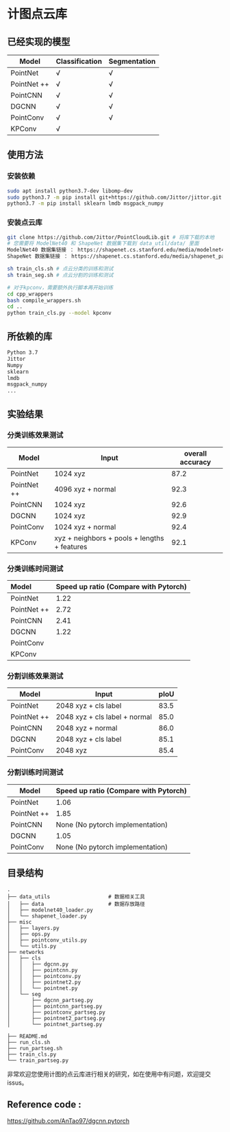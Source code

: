 # 计图点云库

## 已经实现的模型

| Model       | Classification | Segmentation |
| ----------- | -------------- | ------------ |
| PointNet    | √              | √            |
| PointNet ++ | √              | √            |
| PointCNN    | √              | √            |
| DGCNN       | √              | √            |
| PointConv   | √              | √            |
| KPConv      | √              |              |

## 使用方法 

### 安装依赖

```bash
sudo apt install python3.7-dev libomp-dev
sudo python3.7 -m pip install git+https://github.com/Jittor/jittor.git
python3.7 -m pip install sklearn lmdb msgpack_numpy
```
### 安装点云库

```bash
git clone https://github.com/Jittor/PointCloudLib.git # 将库下载的本地
# 您需要将 ModelNet40 和 ShapeNet 数据集下载到 data_util/data/ 里面
ModelNet40 数据集链接 ： https://shapenet.cs.stanford.edu/media/modelnet40_normal_resampled.zip 
ShapeNet 数据集链接 ： https://shapenet.cs.stanford.edu/media/shapenet_part_seg_hdf5_data.zip 

sh train_cls.sh # 点云分类的训练和测试 
sh train_seg.sh # 点云分割的训练和测试 

# 对于kpconv，需要额外执行脚本再开始训练
cd cpp_wrappers
bash compile_wrappers.sh
cd ..
python train_cls.py --model kpconv
```

## 所依赖的库 

```bash
Python 3.7
Jittor 
Numpy
sklearn
lmdb
msgpack_numpy
...
```



## 实验结果

### 分类训练效果测试

| Model       | Input             | overall accuracy |
| ----------- | ----------------- | ---------------- |
| PointNet    | 1024 xyz          | 87.2             |
| PointNet ++ | 4096 xyz + normal | 92.3             |
| PointCNN    | 1024 xyz          | 92.6             |
| DGCNN       | 1024 xyz          | 92.9             |
| PointConv   | 1024 xyz + normal | 92.4             |
| KPConv      | xyz + neighbors + pools + lengths + features | 92.1             |

### 分类训练时间测试

| Model       | Speed up ratio (Compare with Pytorch) |
| :---------- | ------------------------------------- |
| PointNet    | 1.22                                  |
| PointNet ++ | 2.72                                  |
| PointCNN    | 2.41                                  |
| DGCNN       | 1.22                                  |
| PointConv   |                                       |
| KPConv      |                                       |

### 分割训练效果测试

| Model       | Input                         | pIoU |
| ----------- | ----------------------------- | ---- |
| PointNet    | 2048 xyz + cls label          | 83.5 |
| PointNet ++ | 2048 xyz + cls label + normal | 85.0 |
| PointCNN    | 2048 xyz + normal             | 86.0 |
| DGCNN       | 2048 xyz + cls label          | 85.1 |
| PointConv   | 2048 xyz                      | 85.4 |

### 分割训练时间测试

| Model       | Speed up ratio (Compare with Pytorch) |
| ----------- | ------------------------------------- |
| PointNet    | 1.06                                  |
| PointNet ++ | 1.85                                  |
| PointCNN    | None (No pytorch implementation)      |
| DGCNN       | 1.05                                  |
| PointConv   | None (No pytorch implementation)      |

## 目录结构

```
.
├── data_utils                   # 数据相关工具
│   ├── data                     # 数据存放路径
│   ├── modelnet40_loader.py
│   └── shapenet_loader.py
├── misc
│   ├── layers.py
│   ├── ops.py
│   ├── pointconv_utils.py
│   └── utils.py
├── networks
│   ├── cls
│   │   ├── dgcnn.py
│   │   ├── pointcnn.py
│   │   ├── pointconv.py
│   │   ├── pointnet2.py
│   │   └── pointnet.py
│   └── seg
│       ├── dgcnn_partseg.py
│       ├── pointcnn_partseg.py
│       ├── pointconv_partseg.py
│       ├── pointnet2_partseg.py
│       └── pointnet_partseg.py

├── README.md
├── run_cls.sh
├── run_partseg.sh
├── train_cls.py
└── train_partseg.py
```

非常欢迎您使用计图的点云库进行相关的研究，如在使用中有问题，欢迎提交 issus。
## Reference code :
https://github.com/AnTao97/dgcnn.pytorch
